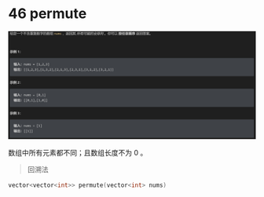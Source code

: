 # 46 permute

![image-20230823173230043](https://raw.githubusercontent.com/huibazdy/TyporaPicture/main/image-20230823173230043.png)

数组中所有元素都不同；且数组长度不为 0 。



> 回溯法





```c++
vector<vector<int>> permute(vector<int> nums)
```